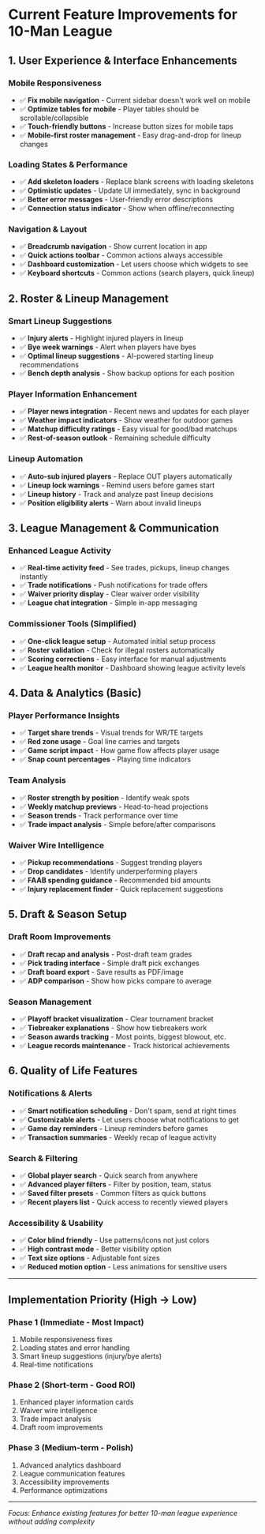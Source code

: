 # Current Feature Improvements for 10-Man League

## **1. User Experience & Interface Enhancements**

### **Mobile Responsiveness**
- ✅ **Fix mobile navigation** - Current sidebar doesn't work well on mobile
- ✅ **Optimize tables for mobile** - Player tables should be scrollable/collapsible
- ✅ **Touch-friendly buttons** - Increase button sizes for mobile taps
- ✅ **Mobile-first roster management** - Easy drag-and-drop for lineup changes

### **Loading States & Performance**
- ✅ **Add skeleton loaders** - Replace blank screens with loading skeletons
- ✅ **Optimistic updates** - Update UI immediately, sync in background
- ✅ **Better error messages** - User-friendly error descriptions
- ✅ **Connection status indicator** - Show when offline/reconnecting

### **Navigation & Layout**
- ✅ **Breadcrumb navigation** - Show current location in app
- ✅ **Quick actions toolbar** - Common actions always accessible
- ✅ **Dashboard customization** - Let users choose which widgets to see
- ✅ **Keyboard shortcuts** - Common actions (search players, quick lineup)

## **2. Roster & Lineup Management**

### **Smart Lineup Suggestions**
- ✅ **Injury alerts** - Highlight injured players in lineup
- ✅ **Bye week warnings** - Alert when players have byes
- ✅ **Optimal lineup suggestions** - AI-powered starting lineup recommendations
- ✅ **Bench depth analysis** - Show backup options for each position

### **Player Information Enhancement**
- ✅ **Player news integration** - Recent news and updates for each player
- ✅ **Weather impact indicators** - Show weather for outdoor games
- ✅ **Matchup difficulty ratings** - Easy visual for good/bad matchups
- ✅ **Rest-of-season outlook** - Remaining schedule difficulty

### **Lineup Automation**
- ✅ **Auto-sub injured players** - Replace OUT players automatically
- ✅ **Lineup lock warnings** - Remind users before games start
- ✅ **Lineup history** - Track and analyze past lineup decisions
- ✅ **Position eligibility alerts** - Warn about invalid lineups

## **3. League Management & Communication**

### **Enhanced League Activity**
- ✅ **Real-time activity feed** - See trades, pickups, lineup changes instantly
- ✅ **Trade notifications** - Push notifications for trade offers
- ✅ **Waiver priority display** - Clear waiver order visibility
- ✅ **League chat integration** - Simple in-app messaging

### **Commissioner Tools (Simplified)**
- ✅ **One-click league setup** - Automated initial setup process
- ✅ **Roster validation** - Check for illegal rosters automatically
- ✅ **Scoring corrections** - Easy interface for manual adjustments
- ✅ **League health monitor** - Dashboard showing league activity levels

## **4. Data & Analytics (Basic)**

### **Player Performance Insights**
- ✅ **Target share trends** - Visual trends for WR/TE targets
- ✅ **Red zone usage** - Goal line carries and targets
- ✅ **Game script impact** - How game flow affects player usage
- ✅ **Snap count percentages** - Playing time indicators

### **Team Analysis**
- ✅ **Roster strength by position** - Identify weak spots
- ✅ **Weekly matchup previews** - Head-to-head projections
- ✅ **Season trends** - Track performance over time
- ✅ **Trade impact analysis** - Simple before/after comparisons

### **Waiver Wire Intelligence**
- ✅ **Pickup recommendations** - Suggest trending players
- ✅ **Drop candidates** - Identify underperforming players
- ✅ **FAAB spending guidance** - Recommended bid amounts
- ✅ **Injury replacement finder** - Quick replacement suggestions

## **5. Draft & Season Setup**

### **Draft Room Improvements**
- ✅ **Draft recap and analysis** - Post-draft team grades
- ✅ **Pick trading interface** - Simple draft pick exchanges
- ✅ **Draft board export** - Save results as PDF/image
- ✅ **ADP comparison** - Show how picks compare to average

### **Season Management**
- ✅ **Playoff bracket visualization** - Clear tournament bracket
- ✅ **Tiebreaker explanations** - Show how tiebreakers work
- ✅ **Season awards tracking** - Most points, biggest blowout, etc.
- ✅ **League records maintenance** - Track historical achievements

## **6. Quality of Life Features**

### **Notifications & Alerts**
- ✅ **Smart notification scheduling** - Don't spam, send at right times
- ✅ **Customizable alerts** - Let users choose what notifications to get
- ✅ **Game day reminders** - Lineup reminders before games
- ✅ **Transaction summaries** - Weekly recap of league activity

### **Search & Filtering**
- ✅ **Global player search** - Quick search from anywhere
- ✅ **Advanced player filters** - Filter by position, team, status
- ✅ **Saved filter presets** - Common filters as quick buttons
- ✅ **Recent players list** - Quick access to recently viewed players

### **Accessibility & Usability**
- ✅ **Color blind friendly** - Use patterns/icons not just colors
- ✅ **High contrast mode** - Better visibility option
- ✅ **Text size options** - Adjustable font sizes
- ✅ **Reduced motion option** - Less animations for sensitive users

---

## **Implementation Priority (High → Low)**

### **Phase 1 (Immediate - Most Impact)**
1. Mobile responsiveness fixes
2. Loading states and error handling
3. Smart lineup suggestions (injury/bye alerts)
4. Real-time notifications

### **Phase 2 (Short-term - Good ROI)**
1. Enhanced player information cards
2. Waiver wire intelligence
3. Trade impact analysis
4. Draft room improvements

### **Phase 3 (Medium-term - Polish)**
1. Advanced analytics dashboard
2. League communication features
3. Accessibility improvements
4. Performance optimizations

---

*Focus: Enhance existing features for better 10-man league experience without adding complexity*